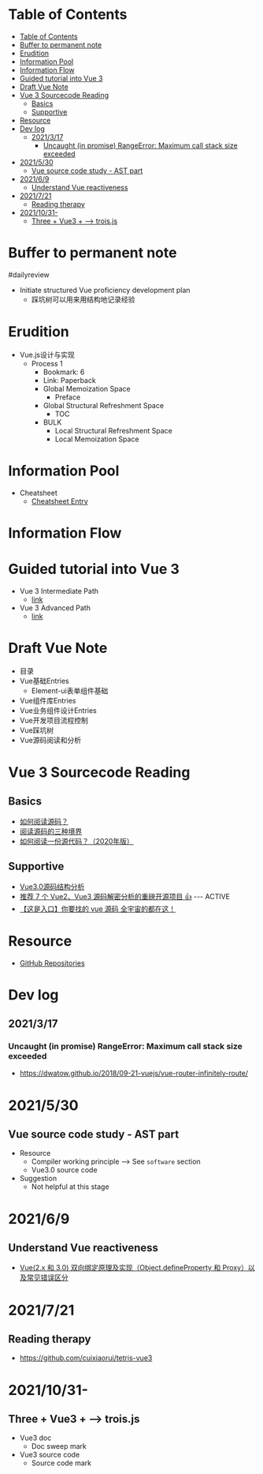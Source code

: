 # Table of Contents
- [Table of Contents](#table-of-contents)
- [Buffer to permanent note](#buffer-to-permanent-note)
- [Erudition](#erudition)
- [Information Pool](#information-pool)
- [Information Flow](#information-flow)
- [Guided tutorial into Vue 3](#guided-tutorial-into-vue-3)
- [Draft Vue Note](#draft-vue-note)
- [Vue 3 Sourcecode Reading](#vue-3-sourcecode-reading)
  - [Basics](#basics)
  - [Supportive](#supportive)
- [Resource](#resource)
- [Dev log](#dev-log)
  - [2021/3/17](#2021317)
    - [Uncaught (in promise) RangeError: Maximum call stack size exceeded](#uncaught-in-promise-rangeerror-maximum-call-stack-size-exceeded)
- [2021/5/30](#2021530)
  - [Vue source code study - AST part](#vue-source-code-study---ast-part)
- [2021/6/9](#202169)
  - [Understand Vue reactiveness](#understand-vue-reactiveness)
- [2021/7/21](#2021721)
  - [Reading therapy](#reading-therapy)
- [2021/10/31-](#20211031-)
  - [Three + Vue3 + --> trois.js](#three--vue3-----troisjs)

# Buffer to permanent note
#dailyreview

- Initiate structured Vue proficiency development plan
  - 踩坑树可以用来用结构地记录经验


# Erudition
- Vue.js设计与实现
  - Process 1
    - Bookmark: 6
    - Link: Paperback
    - Global Memoization Space
      - Preface
    - Global Structural Refreshment Space
      - TOC
    - BULK
      - Local Structural Refreshment Space
      - Local Memoization Space

# Information Pool
- Cheatsheet
  - [Cheatsheet Entry](https://www.vuemastery.com/courses-path/intermediate)

# Information Flow

# Guided tutorial into Vue 3
- Vue 3 Intermediate Path
  - [link](https://www.vuemastery.com/courses-path/intermediate)
- Vue 3 Advanced Path
  - [link](https://www.vuemastery.com/courses-path/intermediate)
# Draft Vue Note
- 目录
- Vue基础Entries
  - Element-ui表单组件基础
- Vue组件库Entries
- Vue业务组件设计Entries
- Vue开发项目流程控制
- Vue踩坑树
- Vue源码阅读和分析


# Vue 3 Sourcecode Reading
## Basics
- [如何阅读源码？](https://segmentfault.com/a/1190000022477187)
- [阅读源码的三种境界](https://juejin.cn/post/6844903603690291207)
- [如何阅读一份源代码？（2020年版）](https://www.codedump.info/post/20200605-how-to-read-code-v2020/)
## Supportive
- [Vue3.0源码结构分析](https://juejin.cn/post/6872529030260719623)
- [推荐 7 个 Vue2、Vue3 源码解密分析的重磅开源项目 👍](https://juejin.cn/post/6942492146725290020) --- ACTIVE
- [【这是入口】你要找的 vue 源码 全宇宙的都在这！](https://github.com/vue3/vue3-News/issues/16)
# Resource
- [GitHub Repositories](https://github.com/orgs/vuejs/repositories)

# Dev log
## 2021/3/17
### Uncaught (in promise) RangeError: Maximum call stack size exceeded
- https://dwatow.github.io/2018/09-21-vuejs/vue-router-infinitely-route/


# 2021/5/30
## Vue source code study - AST part
- Resource
  - Compiler working principle --> See `software` section
  - Vue3.0 source code
- Suggestion
  - Not helpful at this stage

# 2021/6/9
## Understand Vue reactiveness
- [Vue(2.x 和 3.0) 双向绑定原理及实现（Object.defineProperty 和 Proxy）以及常见错误区分](https://juejin.cn/post/6844904149239201800#heading-5)

# 2021/7/21
## Reading therapy
- https://github.com/cuixiaorui/tetris-vue3

# 2021/10/31-
## Three + Vue3 + --> trois.js
- Vue3 doc
  - Doc sweep mark
- Vue3 source code
  - Source code mark
